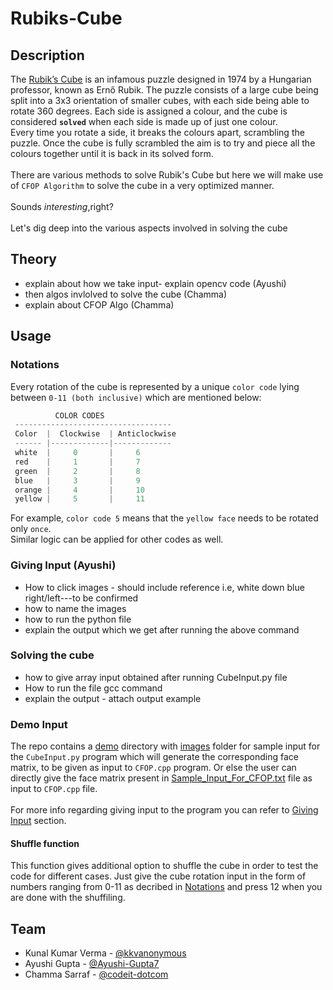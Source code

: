 # Rubiks-Cube
## Description
The [Rubik’s Cube](https://en.wikipedia.org/wiki/Rubik%27s_Cube) is an infamous puzzle designed in 1974 by a Hungarian professor, known as Ernő Rubik. The puzzle consists of a large cube being split into a 3x3 orientation of smaller cubes, with each side being able to rotate 360 degrees. Each side is assigned a colour, and the cube is considered **`solved`** when each side is made up of just one colour.
<br>
Every time you rotate a side, it breaks the colours apart, scrambling the puzzle. Once the cube is fully scrambled the aim is to try and piece all the colours together until it is back in its solved form.<br><br>
There are various methods to solve Rubik's Cube but here we will make use of `CFOP Algorithm` to solve the cube in a very optimized manner.
<br><br>
Sounds <i>interesting</i>,right?
<br><br>
Let's dig deep into the various aspects involved in solving the cube
## Theory
- explain about how we take input- explain opencv code (Ayushi)
- then algos invlolved to solve the cube (Chamma)
- explain about CFOP Algo (Chamma)
## Usage
### Notations
Every rotation of the cube is represented by a unique `color code` lying between `0-11 (both inclusive)` which are mentioned below:
```cpp
          COLOR CODES
 -----------------------------------
 Color  |  Clockwise  | Anticlockwise
 ------ |-------------|-------------
 white  |     0       |     6
 red    |     1       |     7
 green  |     2       |     8
 blue   |     3       |     9
 orange |     4       |     10
 yellow |     5       |     11
```
For example, `color code 5` means that the `yellow face` needs to be rotated only `once`.
<br>
Similar logic can be applied for other codes as well.
### Giving Input (Ayushi)
- How to click images - should include reference i.e, white down blue right/left---to be confirmed
- how to name the images
- how to run the python file
- explain the output which we get after running the above command
### Solving the cube
- how to give array input obtained after running CubeInput.py file
- How to run the file gcc command
- explain the output - attach output example
### Demo Input
The repo contains a [demo](https://github.com/KKVANONYMOUS/Rubiks-Cube/tree/master/demo) directory with [images](https://github.com/KKVANONYMOUS/Rubiks-Cube/tree/master/demo/images) folder for sample input for the `CubeInput.py` program which will generate the corresponding face matrix, to be given as input to `CFOP.cpp` program.
Or else the user can directly give the face matrix present in [Sample_Input_For_CFOP.txt](https://github.com/KKVANONYMOUS/Rubiks-Cube/blob/master/demo/Sample_Input_For_CFOP.txt) file as input to `CFOP.cpp` file.
<br><br>
For more info regarding giving input to the program you can refer to [Giving Input](#giving-input-ayushi) section.
#### Shuffle function
This function gives additional option to shuffle the cube in order to test the code for different cases. Just give the cube rotation input in the form of numbers ranging from 0-11 as decribed in [Notations](#notations) and press 12 when you are done with the shuffiling.
## Team
- Kunal Kumar Verma - [@kkvanonymous](https://github.com/KKVANONYMOUS)
- Ayushi Gupta - [@Ayushi-Gupta7](https://github.com/Ayushi-Gupta7)
- Chamma Sarraf - [@codeit-dotcom](https://github.com/codeit-dotcom)
